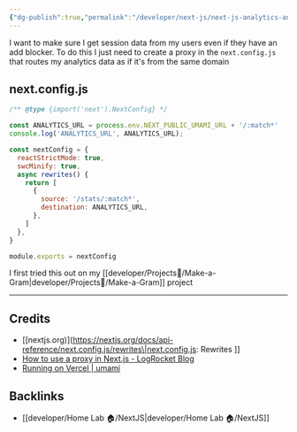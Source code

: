 ```yaml
---
{"dg-publish":true,"permalink":"/developer/next-js/next-js-analytics-and-add-blockers/","noteIcon":""}
---
```


I want to make sure I get session data from my users even if they have an add blocker. To do this I just need to create a proxy in the `next.config.js` that routes my analytics data as if it's from the same domain

## next.config.js
```js
/** @type {import('next').NextConfig} */

const ANALYTICS_URL = process.env.NEXT_PUBLIC_UMAMI_URL + '/:match*'
console.log('ANALYTICS_URL', ANALYTICS_URL);

const nextConfig = {
  reactStrictMode: true,
  swcMinify: true,
  async rewrites() {
    return [
      {
        source: '/stats/:match*',
        destination: ANALYTICS_URL,
      },
    ]
  },
}

module.exports = nextConfig
```

I first tried this out on my [[developer/Projects📐/Make-a-Gram\|developer/Projects📐/Make-a-Gram]] project

---
## Credits
- [[nextjs.org)](https://nextjs.org/docs/api-reference/next.config.js/rewrites\|next.config.js: Rewrites ]]
- [How to use a proxy in Next.js - LogRocket Blog](https://blog.logrocket.com/how-to-use-proxy-next-js/)
- [Running on Vercel | umami](https://umami.is/docs/running-on-vercel)

## Backlinks
- [[developer/Home Lab 🏠/NextJS\|developer/Home Lab 🏠/NextJS]]